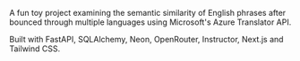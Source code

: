 A fun toy project examining the semantic similarity of English phrases after bounced through multiple languages using Microsoft's Azure Translator API.

Built with FastAPI, SQLAlchemy, Neon, OpenRouter, Instructor, Next.js and Tailwind CSS.